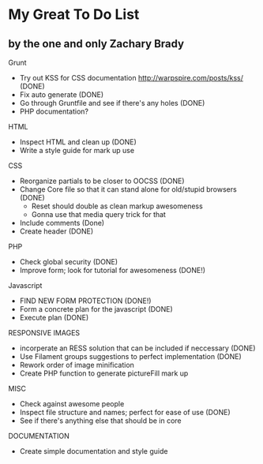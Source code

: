 # My Great To Do List #
## by the one and only Zachary Brady ##

Grunt
- Try out KSS for CSS documentation http://warpspire.com/posts/kss/ (DONE)
- Fix auto generate (DONE)
- Go through Gruntfile and see if there's any holes (DONE)
- PHP documentation?

HTML
- Inspect HTML and clean up (DONE)
- Write a style guide for mark up use

CSS
- Reorganize partials to be closer to OOCSS (DONE)
- Change Core file so that it can stand alone for old/stupid browsers (DONE)
	- Reset should double as clean markup awesomeness
	- Gonna use that media query trick for that
- Include comments (Done)
- Create header (DONE)

PHP
- Check global security (DONE)
- Improve form; look for tutorial for awesomeness (DONE!)

Javascript
- FIND NEW FORM PROTECTION (DONE!)
- Form a concrete plan for the javascript (DONE)
- Execute plan (DONE)

RESPONSIVE IMAGES
- incorperate an RESS solution that can be included if neccessary (DONE)
- Use Filament groups suggestions to perfect implementation (DONE)
- Rework order of image minification
- Create PHP function to generate pictureFill mark up

MISC
- Check against awesome people
- Inspect file structure and names; perfect for ease of use (DONE)
- See if there's anything else that should be in core

DOCUMENTATION
- Create simple documentation and style guide